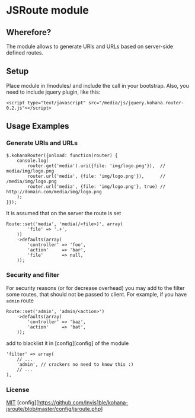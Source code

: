 # JSRoute module

## Wherefore?

The module allows to generate URIs and URLs based on server-side defined routes.

## Setup

Place module in /modules/ and include the call in your bootstrap.
Also, you need to include jquery plugin, like this:

    <script type="text/javascript" src="/media/js/jquery.kohana.router-0.2.js"></script>

## Usage Examples

### Generate URIs and URLs

    $.kohanaRouter({onload: function(router) {
        console.log(
            router.get('media').uri({file: 'img/logo.png'}),  // media/img/logo.png
            router.url('media', {file: 'img/logo.png'}),      // /media/img/logo.png
            router.url('media', {file: 'img/logo.png'}, true) // http://domain.com/media/img/logo.png
        );
    }});

It is assumed that on the server the route is set

    Route::set('media', 'media(/<file>)', array(
            'file' => '.+',
        ))
        ->defaults(array(
            'controller' => 'foo',
            'action'     => 'bar',
            'file'       => null,
        ));

### Security and filter

For security reasons (or for decrease overhead) you may add to the filter some routes, that should not be passed to client.
For example, if you have `admin` route

    Route::set('admin', 'admin/<action>')
        ->defaults(array(
            'controller' => 'baz',
            'action'     => 'bat',
        ));

add to blacklist it in [config][config] of the module

	'filter' => array(
        // ...
        'admin', // crackers no need to know this :)
        // ...
    ),

### License

[MIT](http://www.opensource.org/licenses/mit-license.php)
[config][https://github.com/Invis1ble/kohana-jsroute/blob/master/config/jsroute.php]